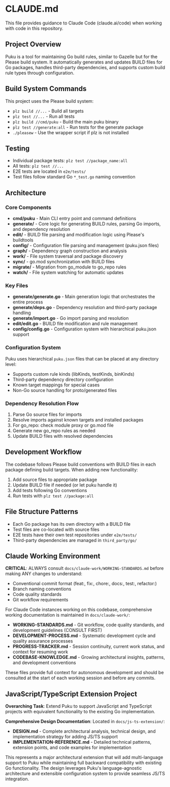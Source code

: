 # CLAUDE.md

This file provides guidance to Claude Code (claude.ai/code) when working with code in this repository.

## Project Overview

Puku is a tool for maintaining Go build rules, similar to Gazelle but for the Please build system. It automatically generates and updates BUILD files for Go packages, handles third-party dependencies, and supports custom build rule types through configuration.

## Build System Commands

This project uses the Please build system:

- `plz build //...` - Build all targets
- `plz test //...` - Run all tests  
- `plz build //cmd/puku` - Build the main puku binary
- `plz test //generate:all` - Run tests for the generate package
- `./pleasew` - Use the wrapper script if plz is not installed

## Testing

- Individual package tests: `plz test //package_name:all`
- All tests: `plz test //...`
- E2E tests are located in `e2e/tests/`
- Test files follow standard Go `*_test.go` naming convention

## Architecture

### Core Components

- **cmd/puku** - Main CLI entry point and command definitions
- **generate/** - Core logic for generating BUILD rules, parsing Go imports, and dependency resolution
- **edit/** - BUILD file parsing and modification logic using Please's buildtools
- **config/** - Configuration file parsing and management (puku.json files)
- **graph/** - Dependency graph construction and analysis
- **work/** - File system traversal and package discovery
- **sync/** - go.mod synchronization with BUILD files
- **migrate/** - Migration from go_module to go_repo rules
- **watch/** - File system watching for automatic updates

### Key Files

- **generate/generate.go** - Main generation logic that orchestrates the entire process
- **generate/deps.go** - Dependency resolution and third-party package handling
- **generate/import.go** - Go import parsing and resolution
- **edit/edit.go** - BUILD file modification and rule management
- **config/config.go** - Configuration system with hierarchical puku.json support

### Configuration System

Puku uses hierarchical `puku.json` files that can be placed at any directory level:
- Supports custom rule kinds (libKinds, testKinds, binKinds)
- Third-party dependency directory configuration
- Known target mappings for special cases
- Non-Go source handling for proto/generated files

### Dependency Resolution Flow

1. Parse Go source files for imports
2. Resolve imports against known targets and installed packages
3. For go_repo: check module proxy or go.mod file
4. Generate new go_repo rules as needed
5. Update BUILD files with resolved dependencies

## Development Workflow

The codebase follows Please build conventions with BUILD files in each package defining build targets. When adding new functionality:

1. Add source files to appropriate package
2. Update BUILD file if needed (or let puku handle it)
3. Add tests following Go conventions
4. Run tests with `plz test //package:all`

## File Structure Patterns

- Each Go package has its own directory with a BUILD file
- Test files are co-located with source files
- E2E tests have their own test repositories under `e2e/tests/`
- Third-party dependencies are managed in `third_party/go/`

## Claude Working Environment

**CRITICAL**: ALWAYS consult `docs/claude-work/WORKING-STANDARDS.md` before making ANY changes to understand:
- Conventional commit format (feat:, fix:, chore:, docs:, test:, refactor:)
- Branch naming conventions
- Code quality standards
- Git workflow requirements

For Claude Code instances working on this codebase, comprehensive working documentation is maintained in `docs/claude-work/`:

- **WORKING-STANDARDS.md** - Git workflow, code quality standards, and development guidelines (CONSULT FIRST)
- **DEVELOPMENT-PROCESS.md** - Systematic development cycle and quality assurance processes
- **PROGRESS-TRACKER.md** - Session continuity, current work status, and context for resuming work
- **CODEBASE-KNOWLEDGE.md** - Growing architectural insights, patterns, and development conventions

These files provide full context for autonomous development and should be consulted at the start of each working session and before any commits.

## JavaScript/TypeScript Extension Project

**Overarching Task**: Extend Puku to support JavaScript and TypeScript projects with equivalent functionality to the existing Go implementation.

**Comprehensive Design Documentation**: Located in `docs/js-ts-extension/`:

- **DESIGN.md** - Complete architectural analysis, technical design, and implementation strategy for adding JS/TS support
- **IMPLEMENTATION-REFERENCE.md** - Detailed technical patterns, extension points, and code examples for implementation

This represents a major architectural extension that will add multi-language support to Puku while maintaining full backward compatibility with existing Go functionality. The design leverages Puku's language-agnostic architecture and extensible configuration system to provide seamless JS/TS integration.